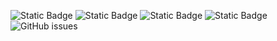 ![Static Badge](https://img.shields.io/badge/blacklists-60-000000) ![Static Badge](https://img.shields.io/badge/blacklisted-3127539-cc0000) ![Static Badge](https://img.shields.io/badge/whitelisted-2242-00CC00) ![Static Badge](https://img.shields.io/badge/streaming_blacklist-28106-000000) ![GitHub issues](https://img.shields.io/github/issues/fabriziosalmi/blacklists)
